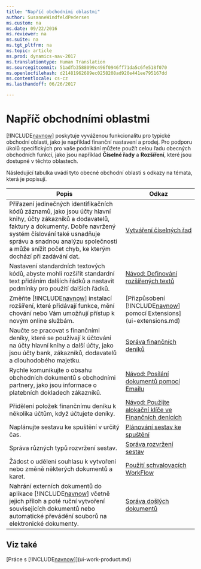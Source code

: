 ```yaml
---
title: "Napříč obchodními oblastmi"
author: SusanneWindfeldPedersen
ms.custom: na
ms.date: 09/22/2016
ms.reviewer: na
ms.suite: na
ms.tgt_pltfrm: na
ms.topic: article
ms.prod: dynamics-nav-2017
ms.translationtype: Human Translation
ms.sourcegitcommit: 51adfb3588099c496f0946ff71da5c6fe518f070
ms.openlocfilehash: d21481962689ec0258208ad920e441ee795167dd
ms.contentlocale: cs-cz
ms.lasthandoff: 06/26/2017

---
```


# <a name="across-business-areas"></a>Napříč obchodními oblastmi

[!INCLUDE[navnow](includes/navnow_md.md)] poskytuje vyváženou funkcionalitu pro typické obchodní oblasti, jako je například finanční nastavení a prodej. Pro podporu úkolů specifických pro vaše podnikání můžete použít celou řadu obecných obchodních funkcí, jako jsou například **Číselné řady** a **Rozšíření**, které jsou dostupné v těchto oblastech.

Následující tabulka uvádí tyto obecné obchodní oblasti s odkazy na témata, která je popisují.

|Popis   |Odkaz   |
|-----|------|
|Přiřazení jedinečných identifikačních kódů záznamů, jako jsou účty hlavní knihy, účty zákazníků a dodavatelů, faktury a dokumenty. Dobře navržený systém číslování také usnadňuje správu a snadnou analýzu společnosti a může snížit počet chyb, ke kterým dochází při zadávání dat.|[Vytváření číselných řad](ui-create-number-series.md)|
|Nastavení standardních textových kódů, abyste mohli rozšířit standardní text přidáním dalších řádků a nastavit podmínky pro použití dalších řádků.|[Návod: Definování rozšířených textů](ui-how-define-ext-text.md)|
|Změňte [!INCLUDE[navnow](includes/navnow_md.md)] instalací rozšíření, které přidávají funkce, mění chování nebo Vám umožňují přístup k novým online službám.|[Přizpůsobení [!INCLUDE[navnow](includes/navnow_md.md)] pomocí Extensions](ui-extensions.md)|
|Naučte se pracovat s finančními deníky, které se používají k účtování na účty hlavní knihy a další účty, jako jsou účty bank, zákazníků, dodavatelů a dlouhodobého majetku.|[Správa finančních deníků](ui-work-general-journals.md)|
|Rychle komunikujte o obsahu obchodních dokumentů s obchodními partnery, jako jsou informace o platebních dokladech zákazníků.|[Návod: Posílání dokumentů pomocí Emailu](ui-how-send-documents-email.md)|
|Přidělení položek finančnímu deníku k několika účtům, když účtujete deníky.|[Návod: Použijte alokační klíče ve Finančních denících](ui-how-use-allocation-keys-general-journals.md)|
|Naplánujte sestavu ke spuštění v určitý čas.|[Plánování sestav ke spuštění](ui-schedule-report.md)|
|Správa různých typů rozvržení sestav.|[Správa rozvržení sestav](ui-manage-report-layouts.md)|
|Žádost o udělení souhlasu k vytvoření nebo změně některých dokumentů a karet.|[Použití schvalovacích WorkFlow](across-how-use-approval-workflows.md)|
|Nahrání externích dokumentů do aplikace [!INCLUDE[navnow](includes/navnow_md.md)] včetně jejich příloh a poté ruční vytvoření souvisejících dokumentů nebo automatické převádění souborů na elektronické dokumenty.|[Správa došlých dokumentů](across-income-documents.md)|

## <a name="see-also"></a>Viz také
[Práce s [!INCLUDE[navnow](includes/navnow_md.md)]](ui-work-product.md)


